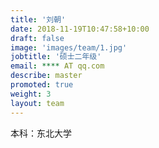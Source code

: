 ```yaml
---
title: '刘朝'
date: 2018-11-19T10:47:58+10:00
draft: false
image: 'images/team/1.jpg'
jobtitle: '硕士二年级'
email: **** AT qq.com
describe: master
promoted: true
weight: 3
layout: team
---
```


本科：东北大学
